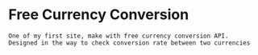 # Free Currency Conversion

    One of my first site, make with free currency conversion API.
    Designed in the way to check conversion rate between two currencies

